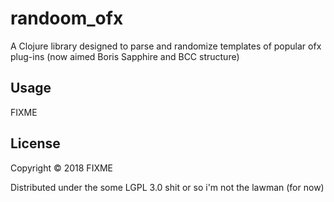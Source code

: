 # randoom_ofx

A Clojure library designed to parse and randomize templates of popular ofx plug-ins (now aimed Boris Sapphire and BCC structure)

## Usage

FIXME

## License

Copyright © 2018 FIXME

Distributed under the some LGPL 3.0 shit or so i'm not the lawman (for now) 
